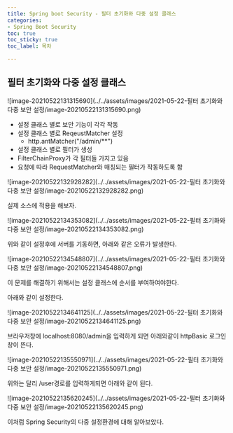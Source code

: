 ```yaml
---
title: Spring boot Security - 필터 초기화와 다중 설정 클래스
categories:
- Spring Boot Security
toc: true
toc_sticky: true
toc_label: 목차

---
```


## 필터 초기화와 다중 설정 클래스

![image-20210522131315690](../../assets/images/2021-05-22-필터 초기화와 다중 보안 설정/image-20210522131315690.png)



* 설정 클래스 별로 보안 기능이 각각 작동
* 설정 클래스 별로 ReqeustMatcher 설정
  * http.antMatcher("/admin/**")
* 설정 클래스 별로 필터가 생성
* FilterChainProxy가 각 필터들 가지고 있음
* 요청에 따라 RequestMatcher와 매칭되는 필터가 작동하도록 함



![image-20210522132928282](../../assets/images/2021-05-22-필터 초기화와 다중 보안 설정/image-20210522132928282.png)



실제 소스에 적용을 해보자.

![image-20210522134353082](../../assets/images/2021-05-22-필터 초기화와 다중 보안 설정/image-20210522134353082.png)

위와 같이 설정후에 서버를 기동하면,  아래와 같은 오류가 발생한다.

![image-20210522134548807](../../assets/images/2021-05-22-필터 초기화와 다중 보안 설정/image-20210522134548807.png)

이 문제를 해결하기 위해서는 설정 클래스에 순서를 부여하여야한다.

아래와 같이 설정한다.

![image-20210522134641125](../../assets/images/2021-05-22-필터 초기화와 다중 보안 설정/image-20210522134641125.png)

브라우저창에 localhost:8080/admin을 입력하게 되면 아래와같이 httpBasic 로그인 창이 뜬다.

![image-20210522135550971](../../assets/images/2021-05-22-필터 초기화와 다중 보안 설정/image-20210522135550971.png)



위와는 달리 /user경로를 입력하게되면 아래와 같이 된다.

![image-20210522135620245](../../assets/images/2021-05-22-필터 초기화와 다중 보안 설정/image-20210522135620245.png)



이처럼 Spring Security의 다중 설정환경에 대해 알아보았다.